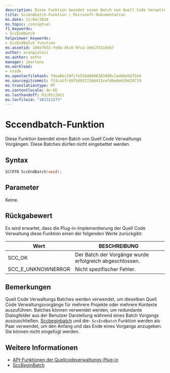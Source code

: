 ```yaml
---
description: Diese Funktion beendet einen Batch von Quell Code Verwaltungs Vorgängen.
title: Sccendbatch-Funktion | Microsoft-Dokumentation
ms.date: 11/04/2016
ms.topic: conceptual
f1_keywords:
- SccEndBatch
helpviewer_keywords:
- SccEndBatch function
ms.assetid: 100e7833-fe0a-45c0-9fca-3e61fd1165b7
author: acangialosi
ms.author: anthc
manager: jmartens
ms.workload:
- vssdk
ms.openlocfilehash: f4ea8ec19fcfe55da0666383408c2addbd42f2e6
ms.sourcegitcommit: f33ca1fc99f5d9372166431cefd0e0e639d20719
ms.translationtype: MT
ms.contentlocale: de-DE
ms.lasthandoff: 03/05/2021
ms.locfileid: "102221573"
---
```

# <a name="sccendbatch-function"></a>Sccendbatch-Funktion
Diese Funktion beendet einen Batch von Quell Code Verwaltungs Vorgängen. Diese Batches dürfen nicht eingebettet werden.

## <a name="syntax"></a>Syntax

```cpp
SCCRTN SccEndBatch(void);
```

## <a name="parameters"></a>Parameter
 Keine.

## <a name="return-value"></a>Rückgabewert
 Es wird erwartet, dass die Plug-in-Implementierung der Quell Code Verwaltung diese Funktion einen der folgenden Werte zurückgibt:

|Wert|BESCHREIBUNG|
|-----------|-----------------|
|SCC_OK|Der Batch der Vorgänge wurde erfolgreich abgeschlossen.|
|SCC_E_UNKNOWNERROR|Nicht spezifischer Fehler.|

## <a name="remarks"></a>Bemerkungen
 Quell Code Verwaltungs Batches werden verwendet, um dieselben Quell Code Verwaltungsvorgänge für mehrere Projekte oder mehrere Kontexte auszuführen. Batches können verwendet werden, um redundante Dialogfelder aus der Benutzer Darstellung während eines Batch Vorgangs auszuschließen. [Sccbeginbatch](../extensibility/sccbeginbatch-function.md) und die- `SccEndBatch` Funktion werden als Paar verwendet, um den Anfang und das Ende eines Vorgangs anzugeben. Sie können nicht eingefügt werden.

## <a name="see-also"></a>Weitere Informationen
- [API-Funktionen der Quellcodeverwaltungs-Plug-in](../extensibility/source-control-plug-in-api-functions.md)
- [SccBeginBatch](../extensibility/sccbeginbatch-function.md)

